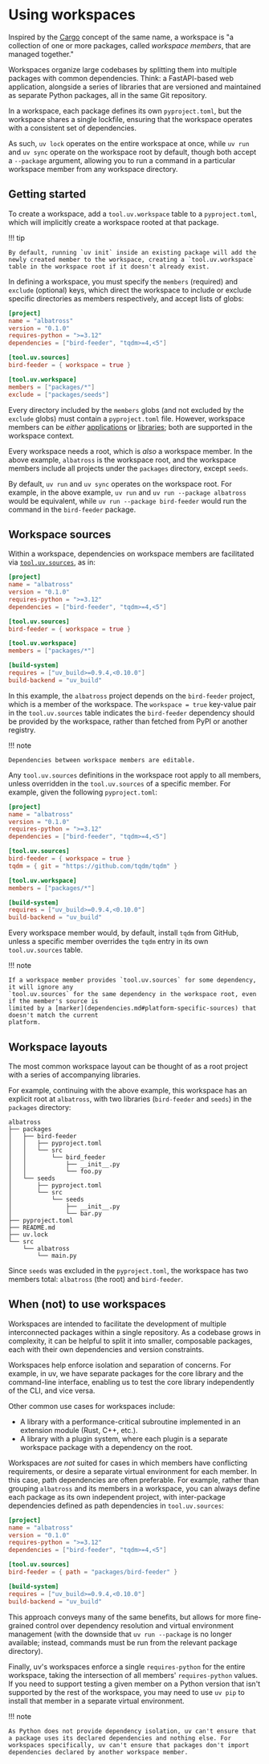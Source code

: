 # Using workspaces

Inspired by the [Cargo](https://doc.rust-lang.org/cargo/reference/workspaces.html) concept of the
same name, a workspace is "a collection of one or more packages, called _workspace members_, that
are managed together."

Workspaces organize large codebases by splitting them into multiple packages with common
dependencies. Think: a FastAPI-based web application, alongside a series of libraries that are
versioned and maintained as separate Python packages, all in the same Git repository.

In a workspace, each package defines its own `pyproject.toml`, but the workspace shares a single
lockfile, ensuring that the workspace operates with a consistent set of dependencies.

As such, `uv lock` operates on the entire workspace at once, while `uv run` and `uv sync` operate on
the workspace root by default, though both accept a `--package` argument, allowing you to run a
command in a particular workspace member from any workspace directory.

## Getting started

To create a workspace, add a `tool.uv.workspace` table to a `pyproject.toml`, which will implicitly
create a workspace rooted at that package.

!!! tip

    By default, running `uv init` inside an existing package will add the newly created member to the workspace, creating a `tool.uv.workspace` table in the workspace root if it doesn't already exist.

In defining a workspace, you must specify the `members` (required) and `exclude` (optional) keys,
which direct the workspace to include or exclude specific directories as members respectively, and
accept lists of globs:

```toml title="pyproject.toml"
[project]
name = "albatross"
version = "0.1.0"
requires-python = ">=3.12"
dependencies = ["bird-feeder", "tqdm>=4,<5"]

[tool.uv.sources]
bird-feeder = { workspace = true }

[tool.uv.workspace]
members = ["packages/*"]
exclude = ["packages/seeds"]
```

Every directory included by the `members` globs (and not excluded by the `exclude` globs) must
contain a `pyproject.toml` file. However, workspace members can be _either_
[applications](./init.md#applications) or [libraries](./init.md#libraries); both are supported in
the workspace context.

Every workspace needs a root, which is _also_ a workspace member. In the above example, `albatross`
is the workspace root, and the workspace members include all projects under the `packages`
directory, except `seeds`.

By default, `uv run` and `uv sync` operates on the workspace root. For example, in the above
example, `uv run` and `uv run --package albatross` would be equivalent, while
`uv run --package bird-feeder` would run the command in the `bird-feeder` package.

## Workspace sources

Within a workspace, dependencies on workspace members are facilitated via
[`tool.uv.sources`](./dependencies.md), as in:

```toml title="pyproject.toml"
[project]
name = "albatross"
version = "0.1.0"
requires-python = ">=3.12"
dependencies = ["bird-feeder", "tqdm>=4,<5"]

[tool.uv.sources]
bird-feeder = { workspace = true }

[tool.uv.workspace]
members = ["packages/*"]

[build-system]
requires = ["uv_build>=0.9.4,<0.10.0"]
build-backend = "uv_build"
```

In this example, the `albatross` project depends on the `bird-feeder` project, which is a member of
the workspace. The `workspace = true` key-value pair in the `tool.uv.sources` table indicates the
`bird-feeder` dependency should be provided by the workspace, rather than fetched from PyPI or
another registry.

!!! note

    Dependencies between workspace members are editable.

Any `tool.uv.sources` definitions in the workspace root apply to all members, unless overridden in
the `tool.uv.sources` of a specific member. For example, given the following `pyproject.toml`:

```toml title="pyproject.toml"
[project]
name = "albatross"
version = "0.1.0"
requires-python = ">=3.12"
dependencies = ["bird-feeder", "tqdm>=4,<5"]

[tool.uv.sources]
bird-feeder = { workspace = true }
tqdm = { git = "https://github.com/tqdm/tqdm" }

[tool.uv.workspace]
members = ["packages/*"]

[build-system]
requires = ["uv_build>=0.9.4,<0.10.0"]
build-backend = "uv_build"
```

Every workspace member would, by default, install `tqdm` from GitHub, unless a specific member
overrides the `tqdm` entry in its own `tool.uv.sources` table.

!!! note

    If a workspace member provides `tool.uv.sources` for some dependency, it will ignore any
    `tool.uv.sources` for the same dependency in the workspace root, even if the member's source is
    limited by a [marker](dependencies.md#platform-specific-sources) that doesn't match the current
    platform.

## Workspace layouts

The most common workspace layout can be thought of as a root project with a series of accompanying
libraries.

For example, continuing with the above example, this workspace has an explicit root at `albatross`,
with two libraries (`bird-feeder` and `seeds`) in the `packages` directory:

```text
albatross
├── packages
│   ├── bird-feeder
│   │   ├── pyproject.toml
│   │   └── src
│   │       └── bird_feeder
│   │           ├── __init__.py
│   │           └── foo.py
│   └── seeds
│       ├── pyproject.toml
│       └── src
│           └── seeds
│               ├── __init__.py
│               └── bar.py
├── pyproject.toml
├── README.md
├── uv.lock
└── src
    └── albatross
        └── main.py
```

Since `seeds` was excluded in the `pyproject.toml`, the workspace has two members total: `albatross`
(the root) and `bird-feeder`.

## When (not) to use workspaces

Workspaces are intended to facilitate the development of multiple interconnected packages within a
single repository. As a codebase grows in complexity, it can be helpful to split it into smaller,
composable packages, each with their own dependencies and version constraints.

Workspaces help enforce isolation and separation of concerns. For example, in uv, we have separate
packages for the core library and the command-line interface, enabling us to test the core library
independently of the CLI, and vice versa.

Other common use cases for workspaces include:

- A library with a performance-critical subroutine implemented in an extension module (Rust, C++,
  etc.).
- A library with a plugin system, where each plugin is a separate workspace package with a
  dependency on the root.

Workspaces are _not_ suited for cases in which members have conflicting requirements, or desire a
separate virtual environment for each member. In this case, path dependencies are often preferable.
For example, rather than grouping `albatross` and its members in a workspace, you can always define
each package as its own independent project, with inter-package dependencies defined as path
dependencies in `tool.uv.sources`:

```toml title="pyproject.toml"
[project]
name = "albatross"
version = "0.1.0"
requires-python = ">=3.12"
dependencies = ["bird-feeder", "tqdm>=4,<5"]

[tool.uv.sources]
bird-feeder = { path = "packages/bird-feeder" }

[build-system]
requires = ["uv_build>=0.9.4,<0.10.0"]
build-backend = "uv_build"
```

This approach conveys many of the same benefits, but allows for more fine-grained control over
dependency resolution and virtual environment management (with the downside that `uv run --package`
is no longer available; instead, commands must be run from the relevant package directory).

Finally, uv's workspaces enforce a single `requires-python` for the entire workspace, taking the
intersection of all members' `requires-python` values. If you need to support testing a given member
on a Python version that isn't supported by the rest of the workspace, you may need to use `uv pip`
to install that member in a separate virtual environment.

!!! note

    As Python does not provide dependency isolation, uv can't ensure that a package uses its declared dependencies and nothing else. For workspaces specifically, uv can't ensure that packages don't import dependencies declared by another workspace member.
